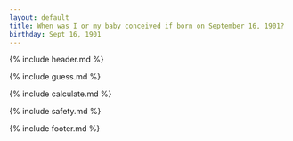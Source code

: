 ```yaml
---
layout: default
title: When was I or my baby conceived if born on September 16, 1901?
birthday: Sept 16, 1901
---
```


{% include header.md %}

{% include guess.md %}

{% include calculate.md %}

{% include safety.md %}

{% include footer.md %}



